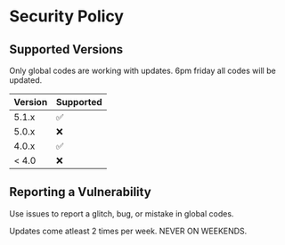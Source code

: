 # Security Policy

## Supported Versions

Only global codes are working with updates.
6pm friday all codes will be updated.

| Version | Supported          |
| ------- | ------------------ |
| 5.1.x   | :white_check_mark: |
| 5.0.x   | :x:                |
| 4.0.x   | :white_check_mark: |
| < 4.0   | :x:                |

## Reporting a Vulnerability

Use issues to report a glitch, bug, or mistake in global codes.

Updates come atleast 2 times per week. NEVER ON WEEKENDS.
